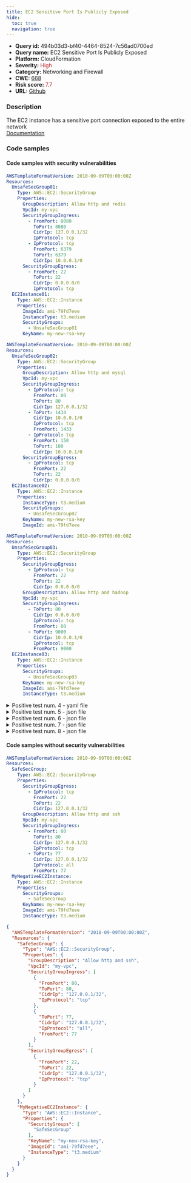 ```yaml
---
title: EC2 Sensitive Port Is Publicly Exposed
hide:
  toc: true
  navigation: true
---
```


<style>
  .highlight .hll {
    background-color: #ff171742;
  }
  .md-content {
    max-width: 1100px;
    margin: 0 auto;
  }
</style>

-   **Query id:** 494b03d3-bf40-4464-8524-7c56ad0700ed
-   **Query name:** EC2 Sensitive Port Is Publicly Exposed
-   **Platform:** CloudFormation
-   **Severity:** <span style="color:#bb2124">High</span>
-   **Category:** Networking and Firewall
-   **CWE:** <a href="https://cwe.mitre.org/data/definitions/668.html" onclick="newWindowOpenerSafe(event, 'https://cwe.mitre.org/data/definitions/668.html')">668</a>
-   **Risk score:** <span style="color:#bb2124">7.7</span>
-   **URL:** [Github](https://github.com/Checkmarx/kics/tree/master/assets/queries/cloudFormation/aws/ec2_sensitive_port_is_publicly_exposed)

### Description
The EC2 instance has a sensitive port connection exposed to the entire network<br>
[Documentation](https://docs.aws.amazon.com/AWSCloudFormation/latest/UserGuide/aws-properties-ec2-security-group.html)

### Code samples
#### Code samples with security vulnerabilities
```yaml title="Positive test num. 1 - yaml file" hl_lines="13"
AWSTemplateFormatVersion: 2010-09-09T00:00:00Z
Resources:
  UnsafeSecGroup01:
    Type: AWS::EC2::SecurityGroup
    Properties:
      GroupDescription: Allow http and redis
      VpcId: my-vpc
      SecurityGroupIngress:
        - FromPort: 8080
          ToPort: 8080
          CidrIp: 127.0.0.1/32
          IpProtocol: tcp
        - IpProtocol: tcp
          FromPort: 6379
          ToPort: 6379
          CidrIp: 10.0.0.1/0
      SecurityGroupEgress:
        - FromPort: 22
          ToPort: 22
          CidrIp: 0.0.0.0/0
          IpProtocol: tcp
  EC2Instance01:
    Type: AWS::EC2::Instance
    Properties:
      ImageId: ami-79fd7eee
      InstanceType: t3.medium
      SecurityGroups:
        - UnsafeSecGroup01
      KeyName: my-new-rsa-key

```
```yaml title="Positive test num. 2 - yaml file" hl_lines="17 13"
AWSTemplateFormatVersion: 2010-09-09T00:00:00Z
Resources:
  UnsafeSecGroup02:
    Type: AWS::EC2::SecurityGroup
    Properties:
      GroupDescription: Allow http and mysql
      VpcId: my-vpc
      SecurityGroupIngress:
        - IpProtocol: tcp
          FromPort: 80
          ToPort: 80
          CidrIp: 127.0.0.1/32
        - ToPort: 1434
          CidrIp: 10.0.0.1/0
          IpProtocol: tcp
          FromPort: 1433
        - IpProtocol: tcp
          FromPort: 150
          ToPort: 180
          CidrIp: 10.0.0.1/0
      SecurityGroupEgress:
        - IpProtocol: tcp
          FromPort: 22
          ToPort: 22
          CidrIp: 0.0.0.0/0
  EC2Instance02:
    Type: AWS::EC2::Instance
    Properties:
      InstanceType: t3.medium
      SecurityGroups:
        - UnsafeSecGroup02
      KeyName: my-new-rsa-key
      ImageId: ami-79fd7eee

```
```yaml title="Positive test num. 3 - yaml file" hl_lines="18 14"
AWSTemplateFormatVersion: 2010-09-09T00:00:00Z
Resources:
  UnsafeSecGroup03:
    Type: AWS::EC2::SecurityGroup
    Properties:
      SecurityGroupEgress:
        - IpProtocol: tcp
          FromPort: 22
          ToPort: 22
          CidrIp: 0.0.0.0/0
      GroupDescription: Allow http and hadoop
      VpcId: my-vpc
      SecurityGroupIngress:
        - ToPort: 80
          CidrIp: 0.0.0.0/0
          IpProtocol: tcp
          FromPort: 80
        - ToPort: 9000
          CidrIp: 10.0.0.1/0
          IpProtocol: tcp
          FromPort: 9000
  EC2Instance03:
    Type: AWS::EC2::Instance
    Properties:
      SecurityGroups:
        - UnsafeSecGroup03
      KeyName: my-new-rsa-key
      ImageId: ami-79fd7eee
      InstanceType: t3.medium

```
<details><summary>Positive test num. 4 - yaml file</summary>

```yaml hl_lines="18 14 22"
AWSTemplateFormatVersion: 2010-09-09T00:00:00Z
Resources:
  UnsafeSecGroup04:
    Type: AWS::EC2::SecurityGroup
    Properties:
      SecurityGroupEgress:
        - IpProtocol: tcp
          FromPort: 22
          ToPort: 22
          CidrIp: 0.0.0.0/0
      GroupDescription: Allow LDAP and SNMP
      VpcId: my-vpc
      SecurityGroupIngress:
        - ToPort: 389
          FromPort: 389
          IpProtocol: "-1"
          CidrIp: 10.0.0.0/0
        - ToPort: 150
          FromPort: 180
          IpProtocol: udp
          CidrIp: 10.0.0.1/0
        - ToPort: 53
          FromPort: 53
          IpProtocol: "-1"
          CidrIp: 10.0.0.1/0
  EC2Instance03:
    Type: AWS::EC2::Instance
    Properties:
      SecurityGroups:
        - UnsafeSecGroup04
      KeyName: my-new-rsa-key
      ImageId: ami-79fd7eee
      InstanceType: t3.medium

```
</details>
<details><summary>Positive test num. 5 - json file</summary>

```json hl_lines="25"
{
  "AWSTemplateFormatVersion": "2010-09-09T00:00:00Z",
  "Resources": {
    "UnsafeSecGroup01": {
      "Type": "AWS::EC2::SecurityGroup",
      "Properties": {
        "SecurityGroupEgress": [
          {
            "FromPort": 22,
            "ToPort": 22,
            "CidrIp": "0.0.0.0/0",
            "IpProtocol": "tcp"
          }
        ],
        "GroupDescription": "Allow http and redis",
        "VpcId": "my-vpc",
        "SecurityGroupIngress": [
          {
            "FromPort": 8080,
            "ToPort": 8080,
            "CidrIp": "127.0.0.1/32",
            "IpProtocol": "tcp"
          },
          {
            "IpProtocol": "tcp",
            "FromPort": 6379,
            "ToPort": 6379,
            "CidrIp": "10.0.0.1/0"
          }
        ]
      }
    },
    "EC2Instance01": {
      "Type": "AWS::EC2::Instance",
      "Properties": {
        "ImageId": "ami-79fd7eee",
        "InstanceType": "t3.medium",
        "SecurityGroups": [
          "UnsafeSecGroup01"
        ],
        "KeyName": "my-new-rsa-key"
      }
    }
  }
}

```
</details>
<details><summary>Positive test num. 6 - json file</summary>

```json hl_lines="17 23"
{
  "AWSTemplateFormatVersion": "2010-09-09T00:00:00Z",
  "Resources": {
    "UnsafeSecGroup02": {
      "Type": "AWS::EC2::SecurityGroup",
      "Properties": {
        "GroupDescription": "Allow http and mysql",
        "VpcId": "my-vpc",
        "SecurityGroupIngress": [
          {
            "IpProtocol": "tcp",
            "FromPort": 80,
            "ToPort": 80,
            "CidrIp": "127.0.0.1/32"
          },
          {
            "CidrIp": "10.0.0.1/0",
            "IpProtocol": "tcp",
            "FromPort": 1433,
            "ToPort": 1434
          },
          {
            "IpProtocol": "tcp",
            "FromPort": 150,
            "ToPort": 180,
            "CidrIp": "10.0.0.1/0"
          }
        ],
        "SecurityGroupEgress": [
          {
            "FromPort": 22,
            "ToPort": 22,
            "CidrIp": "0.0.0.0/0",
            "IpProtocol": "tcp"
          }
        ]
      }
    },
    "EC2Instance02": {
      "Type": "AWS::EC2::Instance",
      "Properties": {
        "SecurityGroups": [
          "UnsafeSecGroup02"
        ],
        "KeyName": "my-new-rsa-key",
        "ImageId": "ami-79fd7eee",
        "InstanceType": "t3.medium"
      }
    }
  }
}

```
</details>
<details><summary>Positive test num. 7 - json file</summary>

```json hl_lines="24 18"
{
  "Resources": {
    "UnsafeSecGroup03": {
      "Type": "AWS::EC2::SecurityGroup",
      "Properties": {
        "SecurityGroupEgress": [
          {
            "CidrIp": "0.0.0.0/0",
            "IpProtocol": "tcp",
            "FromPort": 22,
            "ToPort": 22
          }
        ],
        "GroupDescription": "Allow http and hadoop",
        "VpcId": "my-vpc",
        "SecurityGroupIngress": [
          {
            "FromPort": 80,
            "ToPort": 80,
            "CidrIp": "0.0.0.0/0",
            "IpProtocol": "tcp"
          },
          {
            "ToPort": 9000,
            "CidrIp": "10.0.0.1/0",
            "IpProtocol": "tcp",
            "FromPort": 9000
          }
        ]
      }
    },
    "EC2Instance03": {
      "Type": "AWS::EC2::Instance",
      "Properties": {
        "SecurityGroups": [
          "UnsafeSecGroup03"
        ],
        "KeyName": "my-new-rsa-key",
        "ImageId": "ami-79fd7eee",
        "InstanceType": "t3.medium"
      }
    }
  },
  "AWSTemplateFormatVersion": "2010-09-09T00:00:00Z"
}

```
</details>
<details><summary>Positive test num. 8 - json file</summary>

```json hl_lines="24 18 30"
{
  "Resources": {
    "UnsafeSecGroup04": {
      "Type": "AWS::EC2::SecurityGroup",
      "Properties": {
        "SecurityGroupEgress": [
          {
            "CidrIp": "0.0.0.0/0",
            "IpProtocol": "tcp",
            "FromPort": 22,
            "ToPort": 22
          }
        ],
        "GroupDescription": "Allow LDAP and SNMP",
        "VpcId": "my-vpc",
        "SecurityGroupIngress": [
          {
            "CidrIp": "10.0.0.0/0",
            "ToPort": 389,
            "FromPort": 389,
            "IpProtocol": "-1"
          },
          {
            "FromPort": 180,
            "IpProtocol": "udp",
            "CidrIp": "10.0.0.1/0",
            "ToPort": 150
          },
          {
            "IpProtocol": "-1",
            "CidrIp": "10.0.0.1/0",
            "ToPort": 53,
            "FromPort": 53
          }
        ]
      }
    },
    "EC2Instance03": {
      "Type": "AWS::EC2::Instance",
      "Properties": {
        "SecurityGroups": [
          "UnsafeSecGroup04"
        ],
        "KeyName": "my-new-rsa-key",
        "ImageId": "ami-79fd7eee",
        "InstanceType": "t3.medium"
      }
    }
  },
  "AWSTemplateFormatVersion": "2010-09-09T00:00:00Z"
}

```
</details>


#### Code samples without security vulnerabilities
```yaml title="Negative test num. 1 - yaml file"
AWSTemplateFormatVersion: 2010-09-09T00:00:00Z
Resources:
  SafeSecGroup:
    Type: AWS::EC2::SecurityGroup
    Properties:
      SecurityGroupEgress:
        - IpProtocol: tcp
          FromPort: 22
          ToPort: 22
          CidrIp: 127.0.0.1/32
      GroupDescription: Allow http and ssh
      VpcId: my-vpc
      SecurityGroupIngress:
        - FromPort: 80
          ToPort: 80
          CidrIp: 127.0.0.1/32
          IpProtocol: tcp
        - ToPort: 77
          CidrIp: 127.0.0.1/32
          IpProtocol: all
          FromPort: 77
  MyNegativeEC2Instance:
    Type: AWS::EC2::Instance
    Properties:
      SecurityGroups:
        - SafeSecGroup
      KeyName: my-new-rsa-key
      ImageId: ami-79fd7eee
      InstanceType: t3.medium

```
```json title="Negative test num. 2 - json file"
{
  "AWSTemplateFormatVersion": "2010-09-09T00:00:00Z",
  "Resources": {
    "SafeSecGroup": {
      "Type": "AWS::EC2::SecurityGroup",
      "Properties": {
        "GroupDescription": "Allow http and ssh",
        "VpcId": "my-vpc",
        "SecurityGroupIngress": [
          {
            "FromPort": 80,
            "ToPort": 80,
            "CidrIp": "127.0.0.1/32",
            "IpProtocol": "tcp"
          },
          {
            "ToPort": 77,
            "CidrIp": "127.0.0.1/32",
            "IpProtocol": "all",
            "FromPort": 77
          }
        ],
        "SecurityGroupEgress": [
          {
            "FromPort": 22,
            "ToPort": 22,
            "CidrIp": "127.0.0.1/32",
            "IpProtocol": "tcp"
          }
        ]
      }
    },
    "MyNegativeEC2Instance": {
      "Type": "AWS::EC2::Instance",
      "Properties": {
        "SecurityGroups": [
          "SafeSecGroup"
        ],
        "KeyName": "my-new-rsa-key",
        "ImageId": "ami-79fd7eee",
        "InstanceType": "t3.medium"
      }
    }
  }
}

```

